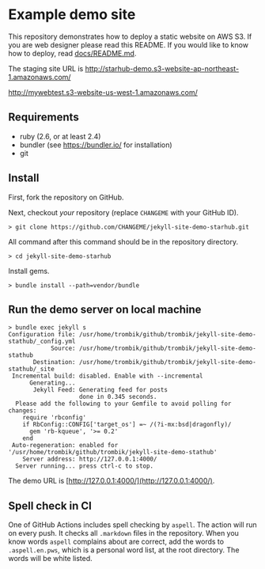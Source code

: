 # Example demo site

This repository demonstrates how to deploy a static website on AWS S3. If you
are web designer please read this README. If you would like to know how to
deploy, read [docs/README.md](docs/README.md).

The staging site URL is
http://starhub-demo.s3-website-ap-northeast-1.amazonaws.com/

http://mywebtest.s3-website-us-west-1.amazonaws.com/

## Requirements

* ruby (2.6, or at least 2.4)
* bundler (see https://bundler.io/ for installation)
* git

## Install

First, fork the repository on GitHub.

Next, checkout _your_ repository (replace `CHANGEME` with your GitHub ID).

```console
> git clone https://github.com/CHANGEME/jekyll-site-demo-starhub.git

```

All command after this command should be in the repository directory.


```console
> cd jekyll-site-demo-starhub
```

Install gems.

```console
> bundle install --path=vendor/bundle
```

## Run the demo server on local machine

```console
> bundle exec jekyll s
Configuration file: /usr/home/trombik/github/trombik/jekyll-site-demo-stathub/_config.yml
            Source: /usr/home/trombik/github/trombik/jekyll-site-demo-stathub
       Destination: /usr/home/trombik/github/trombik/jekyll-site-demo-stathub/_site
 Incremental build: disabled. Enable with --incremental
      Generating...
       Jekyll Feed: Generating feed for posts
                    done in 0.345 seconds.
  Please add the following to your Gemfile to avoid polling for changes:
    require 'rbconfig'
    if RbConfig::CONFIG['target_os'] =~ /(?i-mx:bsd|dragonfly)/
      gem 'rb-kqueue', '>= 0.2'
    end
 Auto-regeneration: enabled for '/usr/home/trombik/github/trombik/jekyll-site-demo-stathub'
    Server address: http://127.0.0.1:4000/
  Server running... press ctrl-c to stop.
```

The demo URL is [http://127.0.0.1:4000/](http://127.0.0.1:4000/).

## Spell check in CI

One of GitHub Actions includes spell checking by `aspell`. The action will run
on every push. It checks all `.markdown` files in the repository. When you
know words `aspell` complains about are correct, add the words to
`.aspell.en.pws`, which is a personal word list, at the root directory. The
words will be white listed.
